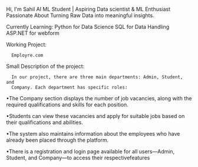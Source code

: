 Hi, I'm Sahil
AI ML Student | Aspiring Data scientist & ML Enthusiast Passionate About Turning Raw Data into meaningful insights.

Currently Learning:
  Python for Data Science
  SQL for Data Handling
  ASP.NET for webform

Working Project:

      Employre.com

Small Description of the project:

      In our project, there are three main departments: Admin, Student, and 
      Company. Each department has specific roles:

 •The Company section displays the number of job vacancies, along with the 
required qualifications and skills for each position. 

•Students can view these vacancies and apply for suitable jobs based on 
their qualifications and abilities.

 •The system also maintains information about the employees who have 
already been placed through the platform.

 •There is a registration and login page available for all users—Admin, 
Student, and Company—to access their respectivefeatures
  
